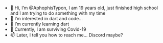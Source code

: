 - 👋 Hi, I’m @AphophisTypon, I am 19 years old, just finished high school and I am trying to do something with my time
- 👀 I’m interested in dart and code...
- 🌱 I’m currently learning dart
- 💞️ Currently, I am surviving Covid-19
- 📫 Later, I tell you how to reach me... Discord maybe?

<!---
AphophisTypon/AphophisTypon is a ✨ special ✨ repository because its `README.md` (this file) appears on your GitHub profile.
You can click the Preview link to take a look at your changes.
--->
